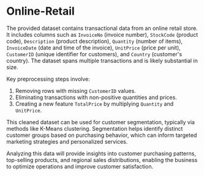 # Online-Retail
The provided dataset contains transactional data from an online retail store. It includes columns such as `InvoiceNo` (invoice number), `StockCode` (product code), `Description` (product description), `Quantity` (number of items), `InvoiceDate` (date and time of the invoice), `UnitPrice` (price per unit), `CustomerID` (unique identifier for customers), and `Country` (customer's country). The dataset spans multiple transactions and is likely substantial in size.

Key preprocessing steps involve:
1. Removing rows with missing `CustomerID` values.
2. Eliminating transactions with non-positive quantities and prices.
3. Creating a new feature `TotalPrice` by multiplying `Quantity` and `UnitPrice`.

This cleaned dataset can be used for customer segmentation, typically via methods like K-Means clustering. Segmentation helps identify distinct customer groups based on purchasing behavior, which can inform targeted marketing strategies and personalized services.

Analyzing this data will provide insights into customer purchasing patterns, top-selling products, and regional sales distributions, enabling the business to optimize operations and improve customer satisfaction.
